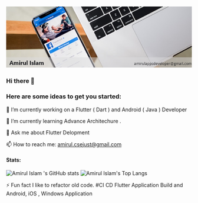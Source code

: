 ![Amirul Islam - Cover Photo](https://raw.githubusercontent.com/amirul12/amirul12/master/amirulislam.png)

### Hi there 👋

### Here are some ideas to get you started:

🔭 I’m currently working on a Flutter ( Dart ) and  Android ( Java ) Developer

🌱 I’m currently learning Advance Architechure .

💬 Ask me about Flutter Delopment

📫 How to reach me: amirul.csejust@gmail.com

#### Stats:

![Amirul Islam 's GitHub stats](https://github-readme-stats.vercel.app/api?username=amirul12&show_icons=true&count_private=true) 
![Amirul Islam's Top Langs](https://github-readme-stats.vercel.app/api/top-langs?username=amirul12&layout=compact)

⚡ Fun fact I like to refactor old code.
#CI CD Flutter Application Build and Android, iOS , Windows Application 


